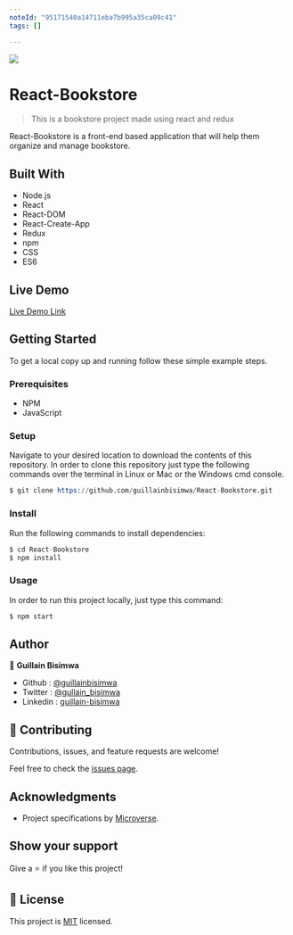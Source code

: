 ```yaml
---
noteId: "95171540a14711eba7b995a35ca09c41"
tags: []

---
```


![](https://img.shields.io/badge/Microverse-blueviolet)

# React-Bookstore

> This is a bookstore project made using react and redux

React-Bookstore is a front-end based application that will help them organize and manage bookstore.

## Built With

- Node.js
- React
- React-DOM
- React-Create-App
- Redux
- npm
- CSS
- ES6

## Live Demo

[Live Demo Link](https://react-bookstore-g.herokuapp.com/)

## Getting Started

To get a local copy up and running follow these simple example steps.

### Prerequisites

- NPM
- JavaScript

### Setup

Navigate to your desired location to download the contents of this repository.
In order to clone this repository just type the following commands over the terminal in Linux or Mac or the Windows cmd console.

```s
$ git clone https://github.com/guillainbisimwa/React-Bookstore.git

```

### Install

Run the following commands to install dependencies:

```s
$ cd React-Bookstore
$ npm install

```

### Usage

In order to run this project locally, just type this command:

```s
$ npm start

```

## Author

👤 **Guillain Bisimwa**

- Github : [@guillainbisimwa](https://github.com/guillainbisimwa)
- Twitter : [@gullain_bisimwa](https://twitter.com/gullain_bisimwa)
- Linkedin : [guillain-bisimwa](https://www.linkedin.com/in/guillain-bisimwa-8a8b7a7b/)

## 🤝 Contributing

Contributions, issues, and feature requests are welcome!

Feel free to check the [issues page](https://github.com/guillainbisimwa/React-Bookstore/issues).

## Acknowledgments

- Project specifications by [Microverse](https://github.com/microverseinc/project-redux-bookstore).

## Show your support

Give a ⭐️ if you like this project!

## 📝 License

This project is [MIT](lic.url) licensed.
